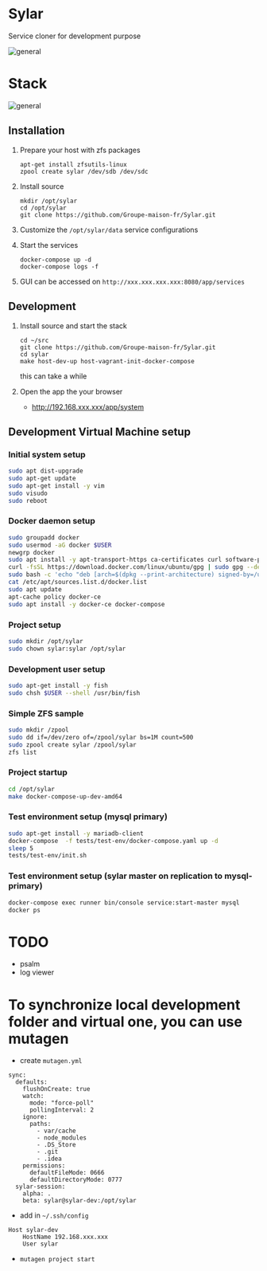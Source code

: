 # Sylar

Service cloner for development purpose

![general](http://www.plantuml.com/plantuml/proxy?cache=no&src=https://raw.githubusercontent.com/Groupe-maison-fr/Sylar/master/docs/general.iuml)

# Stack
![general](http://www.plantuml.com/plantuml/proxy?cache=no&src=https://raw.githubusercontent.com/Groupe-maison-fr/Sylar/master/docs/stack.iuml)


## Installation

1. Prepare your host with zfs packages

    ```
    apt-get install zfsutils-linux
    zpool create sylar /dev/sdb /dev/sdc
    ```

2. Install source

    ```
    mkdir /opt/sylar
    cd /opt/sylar
    git clone https://github.com/Groupe-maison-fr/Sylar.git
    ```

3. Customize the `/opt/sylar/data` service configurations

4. Start the services
    ```
    docker-compose up -d
    docker-compose logs -f
    ```

5. GUI can be accessed on `http://xxx.xxx.xxx.xxx:8080/app/services`

## Development

1. Install source and start the stack

    ```
    cd ~/src
    git clone https://github.com/Groupe-maison-fr/Sylar.git
    cd sylar
    make host-dev-up host-vagrant-init-docker-compose
    ```
   this can take a while
2. Open the app the your browser
   - http://192.168.xxx.xxx/app/system


## Development Virtual Machine setup

### Initial system setup

```bash
sudo apt dist-upgrade
sudo apt-get update
sudo apt-get install -y vim
sudo visudo
sudo reboot
```

### Docker daemon setup

```bash
sudo groupadd docker
sudo usermod -aG docker $USER
newgrp docker
sudo apt install -y apt-transport-https ca-certificates curl software-properties-common zfsutils-linux jq make
curl -fsSL https://download.docker.com/linux/ubuntu/gpg | sudo gpg --dearmor -o /usr/share/keyrings/docker-archive-keyring.gpg
sudo bash -c 'echo "deb [arch=$(dpkg --print-architecture) signed-by=/usr/share/keyrings/docker-archive-keyring.gpg] https://download.docker.com/linux/ubuntu $(lsb_release -cs) stable" | sudo tee /etc/apt/sources.list.d/docker.list > /dev/null '
cat /etc/apt/sources.list.d/docker.list
sudo apt update
apt-cache policy docker-ce
sudo apt install -y docker-ce docker-compose
```

### Project setup

```bash
sudo mkdir /opt/sylar
sudo chown sylar:sylar /opt/sylar
```

### Development user setup

```bash
sudo apt-get install -y fish
sudo chsh $USER --shell /usr/bin/fish
```

### Simple ZFS sample

```bash
sudo mkdir /zpool
sudo dd if=/dev/zero of=/zpool/sylar bs=1M count=500
sudo zpool create sylar /zpool/sylar
zfs list
```

### Project startup

```bash
cd /opt/sylar
make docker-compose-up-dev-amd64
```

### Test environment setup (mysql primary)

```bash
sudo apt-get install -y mariadb-client
docker-compose  -f tests/test-env/docker-compose.yaml up -d
sleep 5
tests/test-env/init.sh
```

### Test environment setup (sylar master on replication to mysql-primary)

```bash
docker-compose exec runner bin/console service:start-master mysql
docker ps
```

# TODO
- psalm
- log viewer


# To synchronize local development folder and virtual one, you can use mutagen

- create `mutagen.yml`
```
sync:
  defaults:
    flushOnCreate: true
    watch:
      mode: "force-poll"
      pollingInterval: 2
    ignore:
      paths:
        - var/cache
        - node_modules
        - .DS_Store
        - .git
        - .idea
    permissions:
      defaultFileMode: 0666
      defaultDirectoryMode: 0777
  sylar-session:
    alpha: .
    beta: sylar@sylar-dev:/opt/sylar
```

- add in `~/.ssh/config`
```
Host sylar-dev
    HostName 192.168.xxx.xxx
    User sylar
```
- `mutagen project start`
